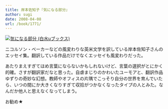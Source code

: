 ```yaml
---
title: 岸本佐知子『気になる部分』
author: sugi
date: 2008-04-08
url: /book/1771/
---
```

<a href="http://www.amazon.co.jp/exec/obidos/ASIN/4560720878/chezsugi-22/ref=nosim/" name="amazletlink" target="_blank"><img src="http://i2.wp.com/ec2.images-amazon.com/images/I/41H7NBQ5QXL.SL160.jpg?w=660" alt="気になる部分 (白水uブックス)" class="alignleft" data-recalc-dims="1" /></a>

ニコルソン・ベーカーなどの風変わりな英米文学を訳している岸本佐知子さんのエッセイ集。翻訳している作品だけでなくエッセイも風変わりだった。

あたりまえすぎてほめ言葉にならないかもしれないけど、言葉の選択がとにかく的確。さすが翻訳家だなと思った。自虐まじりのかわいたユーモアと、翻訳作品ゆずりの奇妙な幻想。教師やオフィスの片隅でこっそり自分の世界を育んでいたら、いつの間にか大きくなりすぎて収拾がつかなくなったタイプの人とみた。なんだか他人と思えなくなってしまう。

お勧め★

